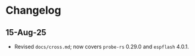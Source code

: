 # Changelog

## 15-Aug-25

- Revised `docs/cross.md`; now covers `probe-rs` 0.29.0 and `espflash` 4.0.1.
